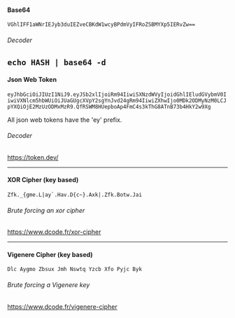 
#### Base64 
```
VGhlIFF1aWNrIEJyb3duIEZveCBKdW1wcyBPdmVyIFRoZSBMYXp5IERvZw==
```
###### Decoder
`echo HASH | base64 -d`  
---


#### Json Web Token
`eyJhbGciOiJIUzI1NiJ9.eyJSb2xlIjoiRm94IiwiSXNzdWVyIjoidGhlIEludGVybmV0IiwiVXNlcm5hbWUiOiJUaGUgcXVpY2sgYnJvd24gRm94IiwiZXhwIjo0MDk2ODMyNzM0LCJpYXQiOjE2MzUzODMxMzR9.QfRSWM8HUepboAp4FmC4s3kThG8ATnB73b4HkY2w9Xg`

All json web tokens have the 'ey' prefix.

###### Decoder 
https://token.dev/

---


#### XOR Cipher (key based) 
```Zfk._{gme.L|ay`.Hav.D{c~}.Axk|.Zfk.Botw.Jai```
###### Brute forcing an xor cipher  
https://www.dcode.fr/xor-cipher

---


#### Vigenere Cipher (key based)
`Dlc Aygmo Zbsux Jmh Nswtq Yzcb Xfo Pyjc Byk`
###### Brute forcing a Vigenere key
https://www.dcode.fr/vigenere-cipher
